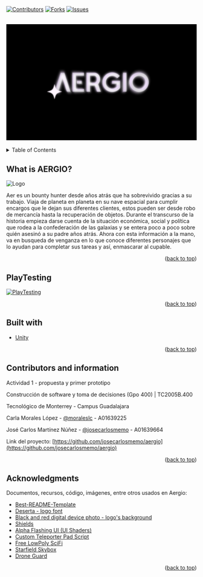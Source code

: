 <div id="top"></div>

[![Contributors][contributors-shield]][contributors-url]
[![Forks][forks-shield]][forks-url]
[![Issues][issues-shield]][issues-url]

<!-- PROJECT LOGO -->
<br />
<div align="center">
  <a href="https://github.com/josecarlosmemo/aergio">
    <img src="./ArchivosExtra/Logotipo.png" alt="Logo">
  </a>
  </p>
</div>

<!-- TABLE OF CONTENTS -->
<details>
  <summary>Table of Contents</summary>
  <ol>
    <li>
      <a href="#about-the-project">About The Project</a>
      <ul>
        <li><a href="#built-with">Built With</a></li>
      </ul>
    </li>
    <li><a href="#contributing">Contributing</a></li>
    <li><a href="#contact">Contact</a></li>
    <li><a href="#acknowledgments">Acknowledgments</a></li>
  </ol>
</details>

<!-- ABOUT THE PROJECT -->
## What is AERGIO?

<img src="./ArchivosExtra/Demo_game.png" alt="Logo">

Aer es un bounty hunter desde años atrás que ha sobrevivido gracias a su trabajo. Viaja de planeta en planeta en su nave espacial para cumplir encargos que le dejan sus diferentes clientes, estos pueden ser desde robo de mercancía hasta la recuperación de objetos.
Durante el transcurso de la historia empieza darse cuenta de la situación económica, social y política que rodea a la confederación de las galaxias y se entera poco a poco sobre quién asesinó a su padre años atrás.
Ahora con esta información a la mano, va en busqueda de venganza en lo que conoce diferentes personajes que lo ayudan para completar sus tareas y así, enmascarar al cupable.

<p align="right">(<a href="#top">back to top</a>)</p>

## PlayTesting

[![PlayTesting](https://img.youtube.com/vi/-tTbM7zZDUU/0.jpg)](https://www.youtube.com/watch?v=-tTbM7zZDUU)


<p align="right">(<a href="#top">back to top</a>)</p>

## Built with

* [Unity](https://unity.com/es)

<p align="right">(<a href="#top">back to top</a>)</p>

<!-- CONTACT -->
## Contributors and information

Actividad 1 - propuesta y primer prototipo

Construcción de software y toma de decisiones (Gpo 400) | TC2005B.400

Tecnológico de Monterrey - Campus Guadalajara

Carla Morales López - [@moraleslc](https://github.com/moraleslc) - A01639225

José Carlos Martínez Núñez - [@josecarlosmemo](https://github.com/josecarlosmemo) - A01639664

Link del proyecto: [https://github.com/josecarlosmemo/aergio](https://github.com/josecarlosmemo/aergio)

<p align="right">(<a href="#top">back to top</a>)</p>

<!-- ACKNOWLEDGMENTS -->
## Acknowledgments

Documentos, recursos, código, imágenes, entre otros usados en Aergio:

* [Best-README-Template](https://github.com/othneildrew/Best-README-Template)
* [Deserta - logo font](https://www.behance.net/gallery/134622603/Deserta-FREE-FONT/modules/761819889)
* [Black and red digital device photo - logo's background](https://unsplash.com/photos/vS3bTz1dZ9U)
* [Shields](https://shields.io/)
* [Alpha Flashing UI (UI Shaders)](https://assetstore.unity.com/packages/tools/gui/alpha-flashing-ui-ui-shaders-164360)
* [Custom Teleporter Pad Script](https://assetstore.unity.com/packages/tools/custom-teleporter-pad-script-20098)
* [Free LowPoly SciFi](https://assetstore.unity.com/packages/3d/environments/sci-fi/free-lowpoly-scifi-110070)
* [Starfield Skybox](https://assetstore.unity.com/packages/2d/textures-materials/sky/starfield-skybox-92717)
* [Drone Guard](https://assetstore.unity.com/packages/3d/characters/robots/drone-guard-175607)

<p align="right">(<a href="#top">back to top</a>)</p>

<!-- MARKDOWN LINKS & IMAGES -->
<!-- https://www.markdownguide.org/basic-syntax/#reference-style-links -->
[contributors-shield]: https://img.shields.io/badge/contributors-2-green
[contributors-url]: https://github.com/josecarlosmemo/aergio/graphs/contributors
[forks-shield]: https://img.shields.io/github/forks/josecarlosmemo/aergio
[forks-url]: https://github.com/josecarlosmemo/aergio/network/members
[issues-shield]: https://img.shields.io/github/issues/josecarlosmemo/aergio
[issues-url]: https://github.com/josecarlosmemo/aergio/issues
[product-screenshot]: images/screenshot.png
